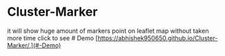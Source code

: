 # Cluster-Marker
it will show huge amount of markers point on leaflet map without taken more time
click to see # Demo
[https://abhishek950650.github.io/Cluster-Marker/.](#-Demo)

